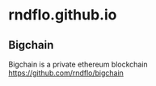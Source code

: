 # rndflo.github.io


## Bigchain

Bigchain is a private ethereum blockchain
https://github.com/rndflo/bigchain
